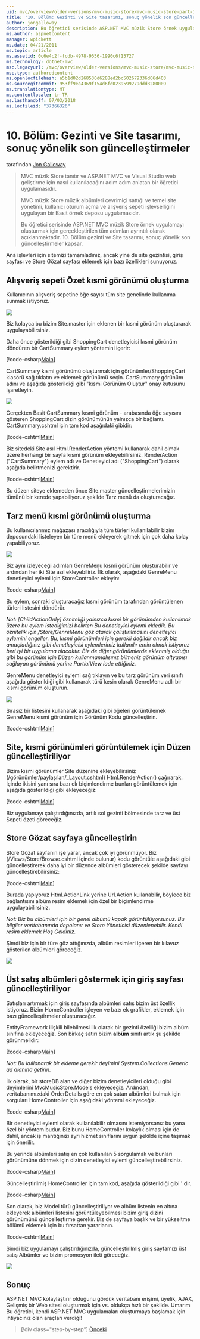 ```yaml
---
uid: mvc/overview/older-versions/mvc-music-store/mvc-music-store-part-10
title: '10. Bölüm: Gezinti ve Site tasarımı, sonuç yönelik son güncelleştirmeler | Microsoft Docs'
author: jongalloway
description: Bu öğretici serisinde ASP.NET MVC müzik Store örnek uygulamayı oluşturmak için gerçekleştirilen tüm adımları ayrıntılı olarak açıklanmaktadır. 10. Bölüm gezinti ve S. yönelik son güncelleştirmeler kapsayan...
ms.author: aspnetcontent
manager: wpickett
ms.date: 04/21/2011
ms.topic: article
ms.assetid: 0c6e4c2f-fcdb-4978-9656-1990c6f15727
ms.technology: dotnet-mvc
msc.legacyurl: /mvc/overview/older-versions/mvc-music-store/mvc-music-store-part-10
msc.type: authoredcontent
ms.openlocfilehash: a5b1d02d268530d6288ed2bc502679336d06d403
ms.sourcegitcommit: 953ff9ea4369f154d6fd0239599279ddd3280009
ms.translationtype: MT
ms.contentlocale: tr-TR
ms.lasthandoff: 07/03/2018
ms.locfileid: "37366326"
---
```

<a name="part-10-final-updates-to-navigation-and-site-design-conclusion"></a>10. Bölüm: Gezinti ve Site tasarımı, sonuç yönelik son güncelleştirmeler
====================
tarafından [Jon Galloway](https://github.com/jongalloway)

> MVC müzik Store tanıtır ve ASP.NET MVC ve Visual Studio web geliştirme için nasıl kullanılacağını adım adım anlatan bir öğretici uygulamasıdır.  
>   
> MVC müzik Store müzik albümleri çevrimiçi sattığı ve temel site yönetimi, kullanıcı oturum açma ve alışveriş sepeti işlevselliğini uygulayan bir Basit örnek deposu uygulamasıdır.  
>   
> Bu öğretici serisinde ASP.NET MVC müzik Store örnek uygulamayı oluşturmak için gerçekleştirilen tüm adımları ayrıntılı olarak açıklanmaktadır. 10. Bölüm gezinti ve Site tasarımı, sonuç yönelik son güncelleştirmeler kapsar.


Ana işlevleri için sitemizi tamamladınız, ancak yine de site gezintisi, giriş sayfası ve Store Gözat sayfası eklemek için bazı özellikleri sunuyoruz.

## <a name="creating-the-shopping-cart-summary-partial-view"></a>Alışveriş sepeti Özet kısmi görünümü oluşturma

Kullanıcının alışveriş sepetine öğe sayısı tüm site genelinde kullanıma sunmak istiyoruz.

![](mvc-music-store-part-10/_static/image1.png)

Biz kolayca bu bizim Site.master için eklenen bir kısmi görünüm oluşturarak uygulayabilirsiniz.

Daha önce gösterildiği gibi ShoppingCart denetleyicisi kısmi görünüm döndüren bir CartSummary eylem yöntemini içerir:

[!code-csharp[Main](mvc-music-store-part-10/samples/sample1.cs)]

CartSummary kısmi görünümü oluşturmak için görünümler/ShoppingCart klasörü sağ tıklatın ve eklemek görünümü seçin. CartSummary görünüm adını ve aşağıda gösterildiği gibi "kısmi Görünüm Oluştur" onay kutusunu işaretleyin.

![](mvc-music-store-part-10/_static/image2.png)

Gerçekten Basit CartSummary kısmi görünüm - arabasında öğe sayısını gösteren ShoppingCart dizin görünümünün yalnızca bir bağlantı. CartSummary.cshtml için tam kod aşağıdaki gibidir:

[!code-cshtml[Main](mvc-music-store-part-10/samples/sample2.cshtml)]

Biz sitedeki Site asıl Html.RenderAction yöntemi kullanarak dahil olmak üzere herhangi bir sayfa kısmi görünüm ekleyebilirsiniz. RenderAction ("CartSummary") eylem adı ve Denetleyici adı ("ShoppingCart") olarak aşağıda belirtmenizi gerektirir.

[!code-cshtml[Main](mvc-music-store-part-10/samples/sample3.cshtml)]

Bu düzen siteye eklemeden önce Site.master güncelleştirmelerimizin tümünü bir kerede yapabiliyoruz şekilde Tarz menü da oluşturacağız.

## <a name="creating-the-genre-menu-partial-view"></a>Tarz menü kısmi görünümü oluşturma

Bu kullanıcılarımız mağazası aracılığıyla tüm türleri kullanılabilir bizim deposundaki listeleyen bir türe menü ekleyerek gitmek için çok daha kolay yapabiliyoruz.

![](mvc-music-store-part-10/_static/image3.png)

Biz aynı izleyeceği adımları GenreMenu kısmi görünüm oluşturabilir ve ardından her iki Site asıl ekleyebiliriz. İlk olarak, aşağıdaki GenreMenu denetleyici eylemi için StoreController ekleyin:

[!code-csharp[Main](mvc-music-store-part-10/samples/sample4.cs)]

Bu eylem, sonraki oluşturacağız kısmi görünüm tarafından görüntülenen türleri listesini döndürür.

*Not: [ChildActionOnly] özniteliği yalnızca kısmi bir görünümden kullanılmak üzere bu eylem istediğimizi belirten Bu denetleyici eylemi ekledik. Bu öznitelik için /Store/GenreMenu göz atarak çalıştırılmasını denetleyici eylemini engeller. Bu, kısmi görünümleri için gerekli değildir ancak biz amaçladığınız gibi denetleyicisi eylemlerimiz kullanılır emin olmak istiyoruz beri iyi bir uygulama olacaktır. Biz de diğer görünümlerde eklenmiş olduğu gibi bu görünüm için Düzen kullanmamalısınız bilmeniz görünüm altyapısı sağlayan görünümü yerine PartialView iade ettiğiniz.*

GenreMenu denetleyici eylemi sağ tıklayın ve bu tarz görünüm veri sınıfı aşağıda gösterildiği gibi kullanarak türü kesin olarak GenreMenu adlı bir kısmi görünüm oluşturun.

![](mvc-music-store-part-10/_static/image4.png)

Sırasız bir listesini kullanarak aşağıdaki gibi öğeleri görüntülemek GenreMenu kısmi görünüm için Görünüm Kodu güncelleştirin.

[!code-cshtml[Main](mvc-music-store-part-10/samples/sample5.cshtml)]

## <a name="updating-site-layout-to-display-our-partial-views"></a>Site, kısmi görünümleri görüntülemek için Düzen güncelleştiriliyor

Bizim kısmi görünümler Site düzenine ekleyebilirsiniz (/görünümler/paylaşılan/\_Layout.cshtml) Html.RenderAction() çağırarak. İçinde ikisini yanı sıra bazı ek biçimlendirme bunları görüntülemek için aşağıda gösterildiği gibi ekleyeceğiz:

[!code-cshtml[Main](mvc-music-store-part-10/samples/sample6.cshtml)]

Biz uygulamayı çalıştırdığınızda, artık sol gezinti bölmesinde tarz ve üst Sepeti özeti göreceğiz.

## <a name="update-to-the-store-browse-page"></a>Store Gözat sayfaya güncelleştirin

Store Gözat sayfanın işe yarar, ancak çok iyi görünmüyor. Biz (/Views/Store/Browse.cshtml içinde bulunur) kodu görüntüle aşağıdaki gibi güncelleştirerek daha iyi bir düzende albümleri gösterecek şekilde sayfayı güncelleştirebilirsiniz:

[!code-cshtml[Main](mvc-music-store-part-10/samples/sample7.cshtml)]

Burada yapıyoruz Html.ActionLink yerine Url.Action kullanabilir, böylece biz bağlantısını albüm resim eklemek için özel bir biçimlendirme uygulayabilirsiniz.

*Not: Biz bu albümleri için bir genel albümü kapak görüntülüyorsunuz. Bu bilgiler veritabanında depolanır ve Store Yöneticisi düzenlenebilir. Kendi resim eklemek Hoş Geldiniz.*

Şimdi biz için bir türe göz attığınızda, albüm resimleri içeren bir kılavuz gösterilen albümleri göreceğiz.

![](mvc-music-store-part-10/_static/image5.png)

## <a name="updating-the-home-page-to-show-top-selling-albums"></a>Üst satış albümleri göstermek için giriş sayfası güncelleştiriliyor

Satışları artırmak için giriş sayfasında albümleri satış bizim üst özellik istiyoruz. Bizim HomeController işleyen ve bazı ek grafikler, eklemek için bazı güncelleştirmeler oluşturacağız.

EntityFramework ilişkili bilebilmesi ilk olarak bir gezinti özelliği bizim albüm sınıfına ekleyeceğiz. Son birkaç satırı bizim **albüm** sınıfı artık şu şekilde görünmelidir:

[!code-csharp[Main](mvc-music-store-part-10/samples/sample8.cs)]

*Not: Bu kullanarak bir ekleme gerekir deyimini System.Collections.Generic ad alanına getirin.*

İlk olarak, bir storeDB alan ve diğer bizim denetleyicileri olduğu gibi deyimlerini MvcMusicStore.Models ekleyeceğiz. Ardından, veritabanımızdaki OrderDetails göre en çok satan albümleri bulmak için sorguları HomeController için aşağıdaki yöntemi ekleyeceğiz.

[!code-csharp[Main](mvc-music-store-part-10/samples/sample9.cs)]

Bir denetleyici eylemi olarak kullanılabilir olmasını istemiyorsanız bu yana özel bir yöntem budur. Biz bunu HomeController kolaylık olması için de dahil, ancak iş mantığınızı ayrı hizmet sınıflarını uygun şekilde içine taşımak için önerilir.

Bu yerinde albümleri satış en çok kullanılan 5 sorgulamak ve bunları görünümüne dönmek için dizin denetleyici eylemi güncelleştirebilirsiniz.

[!code-csharp[Main](mvc-music-store-part-10/samples/sample10.cs)]

Güncelleştirilmiş HomeController için tam kod, aşağıda gösterildiği gibi ' dir.

[!code-csharp[Main](mvc-music-store-part-10/samples/sample11.cs)]

Son olarak, biz Model türü güncelleştiriliyor ve albüm listenin en altına ekleyerek albümleri listesini görüntüleyebilmesi bizim giriş dizini görünümünü güncelleştirme gerekir. Biz de sayfaya başlık ve bir yükseltme bölümü eklemek için bu fırsattan yararlanın.

[!code-cshtml[Main](mvc-music-store-part-10/samples/sample12.cshtml)]

Şimdi biz uygulamayı çalıştırdığınızda, güncelleştirilmiş giriş sayfamızı üst satış Albümler ve bizim promosyon ileti göreceğiz.

![](mvc-music-store-part-10/_static/image1.jpg)

## <a name="conclusion"></a>Sonuç

ASP.NET MVC kolaylaştırır olduğunu gördük veritabanı erişimi, üyelik, AJAX, Gelişmiş bir Web sitesi oluşturmak için vs. oldukça hızlı bir şekilde. Umarım Bu öğretici, kendi ASP.NET MVC uygulamaları oluşturmaya başlamak için ihtiyacınız olan araçları verdiği!


> [!div class="step-by-step"]
> [Önceki](mvc-music-store-part-9.md)
